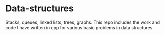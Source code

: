 # Data-structures
Stacks, queues, linked lists, trees, graphs. This repo includes the work and code I have written in cpp for various basic problems in data structures.
